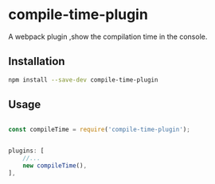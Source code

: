 # compile-time-plugin

A webpack plugin ,show the compilation time in the console.

## Installation

```bash
npm install --save-dev compile-time-plugin
```

## Usage

```js

const compileTime = require('compile-time-plugin');


plugins: [
    //...
    new compileTime(),
],

```
